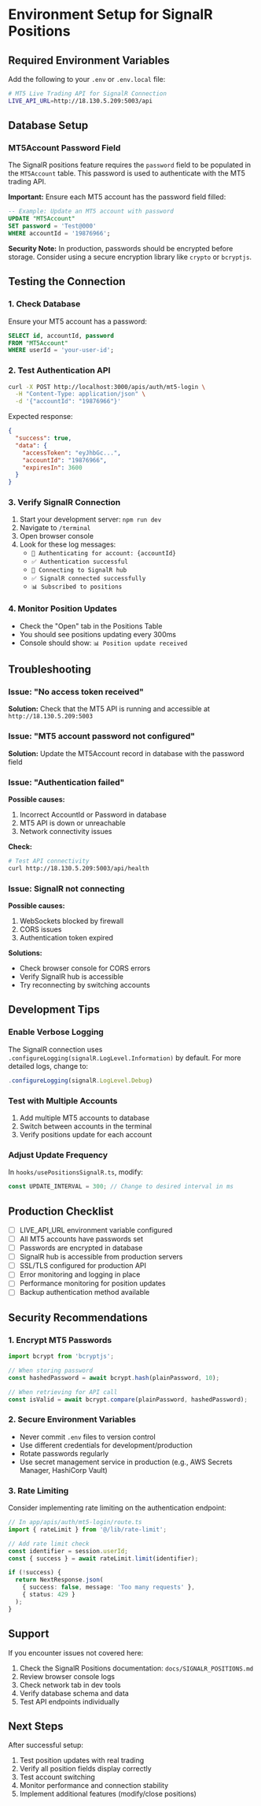 # Environment Setup for SignalR Positions

## Required Environment Variables

Add the following to your `.env` or `.env.local` file:

```bash
# MT5 Live Trading API for SignalR Connection
LIVE_API_URL=http://18.130.5.209:5003/api
```

## Database Setup

### MT5Account Password Field

The SignalR positions feature requires the `password` field to be populated in the `MT5Account` table. This password is used to authenticate with the MT5 trading API.

**Important:** Ensure each MT5 account has the password field filled:

```sql
-- Example: Update an MT5 account with password
UPDATE "MT5Account"
SET password = 'Test@000'
WHERE accountId = '19876966';
```

**Security Note:** In production, passwords should be encrypted before storage. Consider using a secure encryption library like `crypto` or `bcryptjs`.

## Testing the Connection

### 1. Check Database

Ensure your MT5 account has a password:

```sql
SELECT id, accountId, password
FROM "MT5Account"
WHERE userId = 'your-user-id';
```

### 2. Test Authentication API

```bash
curl -X POST http://localhost:3000/apis/auth/mt5-login \
  -H "Content-Type: application/json" \
  -d '{"accountId": "19876966"}'
```

Expected response:
```json
{
  "success": true,
  "data": {
    "accessToken": "eyJhbGc...",
    "accountId": "19876966",
    "expiresIn": 3600
  }
}
```

### 3. Verify SignalR Connection

1. Start your development server: `npm run dev`
2. Navigate to `/terminal`
3. Open browser console
4. Look for these log messages:
   - `🔐 Authenticating for account: {accountId}`
   - `✅ Authentication successful`
   - `🔌 Connecting to SignalR hub`
   - `✅ SignalR connected successfully`
   - `📊 Subscribed to positions`

### 4. Monitor Position Updates

- Check the "Open" tab in the Positions Table
- You should see positions updating every 300ms
- Console should show: `📊 Position update received`

## Troubleshooting

### Issue: "No access token received"

**Solution:** Check that the MT5 API is running and accessible at `http://18.130.5.209:5003`

### Issue: "MT5 account password not configured"

**Solution:** Update the MT5Account record in database with the password field

### Issue: "Authentication failed"

**Possible causes:**
1. Incorrect AccountId or Password in database
2. MT5 API is down or unreachable
3. Network connectivity issues

**Check:**
```bash
# Test API connectivity
curl http://18.130.5.209:5003/api/health
```

### Issue: SignalR not connecting

**Possible causes:**
1. WebSockets blocked by firewall
2. CORS issues
3. Authentication token expired

**Solutions:**
- Check browser console for CORS errors
- Verify SignalR hub is accessible
- Try reconnecting by switching accounts

## Development Tips

### Enable Verbose Logging

The SignalR connection uses `.configureLogging(signalR.LogLevel.Information)` by default. For more detailed logs, change to:

```typescript
.configureLogging(signalR.LogLevel.Debug)
```

### Test with Multiple Accounts

1. Add multiple MT5 accounts to database
2. Switch between accounts in the terminal
3. Verify positions update for each account

### Adjust Update Frequency

In `hooks/usePositionsSignalR.ts`, modify:

```typescript
const UPDATE_INTERVAL = 300; // Change to desired interval in ms
```

## Production Checklist

- [ ] LIVE_API_URL environment variable configured
- [ ] All MT5 accounts have passwords set
- [ ] Passwords are encrypted in database
- [ ] SignalR hub is accessible from production servers
- [ ] SSL/TLS configured for production API
- [ ] Error monitoring and logging in place
- [ ] Performance monitoring for position updates
- [ ] Backup authentication method available

## Security Recommendations

### 1. Encrypt MT5 Passwords

```typescript
import bcrypt from 'bcryptjs';

// When storing password
const hashedPassword = await bcrypt.hash(plainPassword, 10);

// When retrieving for API call
const isValid = await bcrypt.compare(plainPassword, hashedPassword);
```

### 2. Secure Environment Variables

- Never commit `.env` files to version control
- Use different credentials for development/production
- Rotate passwords regularly
- Use secret management service in production (e.g., AWS Secrets Manager, HashiCorp Vault)

### 3. Rate Limiting

Consider implementing rate limiting on the authentication endpoint:

```typescript
// In app/apis/auth/mt5-login/route.ts
import { rateLimit } from '@/lib/rate-limit';

// Add rate limit check
const identifier = session.userId;
const { success } = await rateLimit.limit(identifier);

if (!success) {
  return NextResponse.json(
    { success: false, message: 'Too many requests' },
    { status: 429 }
  );
}
```

## Support

If you encounter issues not covered here:

1. Check the SignalR Positions documentation: `docs/SIGNALR_POSITIONS.md`
2. Review browser console logs
3. Check network tab in dev tools
4. Verify database schema and data
5. Test API endpoints individually

## Next Steps

After successful setup:

1. Test position updates with real trading
2. Verify all position fields display correctly
3. Test account switching
4. Monitor performance and connection stability
5. Implement additional features (modify/close positions)

